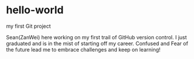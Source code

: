 # hello-world
my first Git project

Sean(ZanWei) here working on my first trail of GitHub version control.
I just graduated and is in the mist of starting off my career.
Confused and Fear of the future lead me to embrace challenges and keep on learning!
